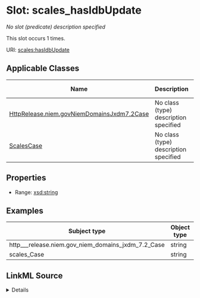 

# Slot: scales_hasIdbUpdate


_No slot (predicate) description specified_






This slot occurs 1 times.


URI: [scales:hasIdbUpdate](http://schemas.scales-okn.org/rdf/scales#hasIdbUpdate)



<!-- no inheritance hierarchy -->





## Applicable Classes

| Name | Description | Modifies Slot |
| --- | --- | --- |
| [HttpRelease.niem.govNiemDomainsJxdm7.2Case](../classes/HttpRelease.niem.govNiemDomainsJxdm7.2Case.md) | No class (type) description specified |  yes  |
| [ScalesCase](../classes/ScalesCase.md) | No class (type) description specified |  yes  |







## Properties

* Range: [xsd:string](http://www.w3.org/2001/XMLSchema#string)






## Examples

| Subject type | Object type | Example subject | Example object | Occurrences |
| --- | --- | --- | --- | --- |
| http___release.niem.gov_niem_domains_jxdm_7.2_Case | string | scales:/CaseCriminal | 01/01/1900 | 1 |
| scales_Case | string | scales:/CaseCriminal | 01/01/1900 | 1 |




## LinkML Source

<details>

```yaml
name: scales_hasIdbUpdate
annotations:
  count:
    tag: count
    value: 1
description: No slot (predicate) description specified
examples:
- object:
    example_object: 01/01/1900
    example_object_type: string
    example_predicate: scales:hasIdbUpdate
    example_subject: scales:/CaseCriminal
    example_subject_type: http___release.niem.gov_niem_domains_jxdm_7.2_Case
- object:
    example_object: 01/01/1900
    example_object_type: string
    example_predicate: scales:hasIdbUpdate
    example_subject: scales:/CaseCriminal
    example_subject_type: scales_Case
from_schema: scales-kg
rank: 1000
slot_uri: scales:hasIdbUpdate
alias: scales_hasIdbUpdate
domain_of:
- http___release.niem.gov_niem_domains_jxdm_7.2_Case
- scales_Case
range: string

```
</details>